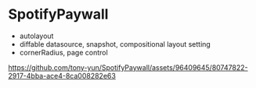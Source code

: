 # SpotifyPaywall

- autolayout
- diffable datasource, snapshot, compositional layout setting
- cornerRadius, page control


https://github.com/tony-yun/SpotifyPaywall/assets/96409645/80747822-2917-4bba-ace4-8ca008282e63


